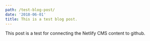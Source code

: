 ```yaml
---
path: /test-blog-post/
date: '2018-06-01'
title: This is a test blog post.
---
```

This post is a test for connecting the Netlify CMS content to github.
